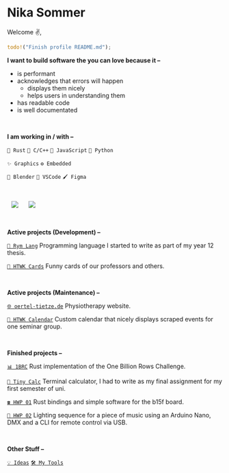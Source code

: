 <!--
Here are some ideas to get you started:

- 🔭 I’m currently working on ...
- 🌱 I’m currently learning ...
- 👯 I’m looking to collaborate on ...
- 🤔 I’m looking for help with ...
- 💬 Ask me about ...
- 📫 How to reach me: ...
- 😄 Pronouns: ...
- ⚡ Fun fact: ...
-->

# Nika Sommer

Welcome ✌️,

```rust
todo!("Finish profile README.md");
```

**I want to build software the you can love because it –**

- is performant
- acknowledges that errors will happen
  - displays them nicely
  - helps users in understanding them
- has readable code
- is well documentated

<br/>

**I am working in / with –**

`🦀 Rust` `📛 C/C++` `🧶 JavaScript` `🐍 Python`

`✨️ Graphics` `⚙️ Embedded`

`🧊 Blender` `📝 VSCode` `🖌️ Figma`

<br/>

<p>
    <img src="https://github-readme-stats-livid-omega-28.vercel.app/api/top-langs/?username=creatorsiso&theme=dark&custom_title=Programming%20languages&layout=compact&langs_count=30&exclude_repo=dotfiles&hide=html,css,scss,mdx,tex,jupyter%20notebook,astro,vue,cmake,just,procfile,gnuplot,makefile" hspace="10" >
    <img src="https://github-readme-stats-livid-omega-28.vercel.app/api/top-langs/?username=creatorsiso&theme=dark&custom_title=Other%20languages&layout=compact&langs_count=10&hide=rust,c%2B%2B,c,typescript,javascript,java,go,zig,lua,shell,python,wgsl" hspace="10" >
</p>

<br/>

**Active projects (Development) –**

<!-- `🌍 My Website` https://www.creatorsiso.xyz -->

[`📙 Rym Lang`][project:rym] Programming language I started to write as part of my year 12 thesis.

[`🎴 HTWK Cards`][project:htwk-cards] Funny cards of our professors and others.

<br/>

**Active projects (Maintenance) –**

[`🌐 oertel-tietze.de`](https://oertel-tietze.de) Physiotherapy website.

[`📆 HTWK Calendar`][project:htwk-calendar] Custom calendar that nicely displays scraped events for one seminar group.

<br/>

**Finished projects –**

[`📊 1BRC`][project:onebrc] Rust implementation of the One Billion Rows Challenge.

[`🧮 Tiny Calc`][project:tiny-calc] Terminal calculator, I had to write as my final assignment for my first semester of uni.

[`☎️ HWP 01`][project:hwp-01] Rust bindings and simple software for the b15f board.

[`🥳 HWP 02`][project:hwp-02] Lighting sequence for a piece of music using an Arduino Nano, DMX and a CLI for remote control via USB.

<br/>

**Other Stuff –**

[`💡 Ideas`](https://github.com/CreatorSiSo/my-lists/blob/main/ideas.md)
[`🛠️ My Tools`](https://github.com/CreatorSiSo/my-lists/blob/main/apps.md)

[project:htwk-calendar]: https://github.com/creatorsiso/htwk-calendar
[project:htwk-cards]: https://github.com/creatorsiso/htwk-cards
[project:rym]: https://github.com/creatorsiso/rym
[project:stringx]: https://github.com/creatorsiso/stringx
[project:tiny-calc]: https://github.com/creatorsiso/tiny-calc
[project:onebrc]: https://github.com/creatorsiso/onebrc
[project:annotate_snippets_builder]: https://github.com/creatorsiso/annotate_snippets_builder
[project:hwp-01]: https://github.com/CreatorSiSo/hwp-01
[project:hwp-02]: https://github.com/CreatorSiSo/hwp-02

[people:creatorsiso]: https://github.com/creatorsiso
